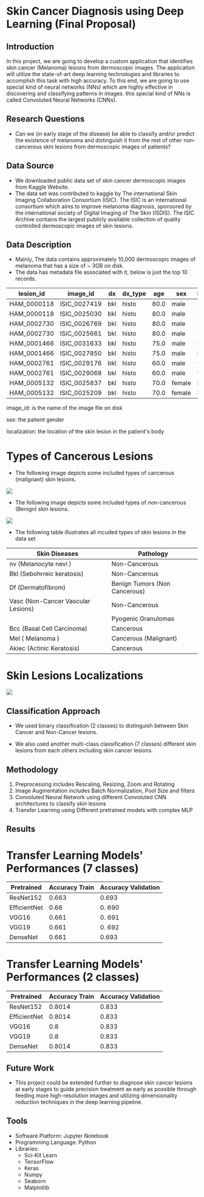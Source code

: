 Skin Cancer Diagnosis using Deep Learning (Final Proposal)
==========================================================



## Introduction

In this project, we are going to develop a custom application that identifies skin cancer (Melanoma) lesions from dermoscopic images. The application will utilize the state-of-art deep learning technologies and libraries to accomplish this task with high accuracy. To this end, we are going to use special kind of neural networks (NNs) which are highly effective in discovering and classifying patterns in images. this special kind of NNs is called Convoluted Neural Networks (CNNs).


## Research Questions

- Can we (in early stage of the disease) be able to classify and/or predict the existence of melanoma and distinguish it from the rest of other non-cancerous skin lesions from dermoscopic images of patients?



## Data Source

- We downloaded public data set of skin cancer dermoscopic images from Kaggle Website.
- The data set was contributed to kaggle by The international Skin Imaging Collaboration Consortium (ISIC). The ISIC is an international consortium which aims to improve melanoma diagnosis, sponsored by the international society of Digital Imaging of The Skin (ISDIS). The ISIC Archive contains the largest publicly available collection of quality controlled dermoscopic images of skin lesions.

## Data Description

- Mainly, The data contains approximately 10,000 dermoscopic images of melanoma that has a size of ~ 3GB on disk.
- The data has metadata file associated with it, below is just the top 10 records.

|lesion_id  |image_id    |dx |dx_type|age |sex   |localization|
|-----------|------------|---|-------|----|------|------------|
|HAM_0000118|ISIC_0027419|bkl|histo  |80.0|male  |scalp       |
|HAM_0000118|ISIC_0025030|bkl|histo  |80.0|male  |scalp       |
|HAM_0002730|ISIC_0026769|bkl|histo  |80.0|male  |scalp       |
|HAM_0002730|ISIC_0025661|bkl|histo  |80.0|male  |scalp       |
|HAM_0001466|ISIC_0031633|bkl|histo  |75.0|male  |ear         |
|HAM_0001466|ISIC_0027850|bkl|histo  |75.0|male  |ear         |
|HAM_0002761|ISIC_0029176|bkl|histo  |60.0|male  |face        |
|HAM_0002761|ISIC_0029068|bkl|histo  |60.0|male  |face        |
|HAM_0005132|ISIC_0025837|bkl|histo  |70.0|female|back        |
|HAM_0005132|ISIC_0025209|bkl|histo  |70.0|female|back        |


image_id: is the name of the image file on disk

sex: the patient gender

localization: the location of the skin lesion in the patient's body

Types of Cancerous Lesions
==========================

- The following image depicts some included types of cancerous (malignant) skin lesions.

<img src='1.png'>

- The following image depicts some included types of non-cancerous (Benign) skin lesions.

<img src='2.png'>

- The following table illustrates all incuded types of skin lesions in the data set

|Skin Diseases                     |Pathology                    |
|----------------------------------|-----------------------------|
|nv (Melanocyte nevi )             |Non-Cancerous                |
|Bkl (Sebohrreic  keratosis)       |Non-Cancerous                |
|Df  (Dermatofibrom)               |Benign Tumors (Non Cancerous)|
|Vasc (Non-Cancer Vascular Lesions)|Non-Cancerous                |
|                                  |Pyogenic Granulomas          |
|Bcc (Basal Cell Carcinoma)        |Cancerous                    |
|Mel  ( Melanoma )                 |Cancerous (Malignant)        |
|Akiec (Actinic Keratosis)         |Cancerous                    |


Skin Lesions Localizations
==========================

<img src='3.png'>




Classification Approach
-----------------------

- We used binary classification (2 classes) to distinguish between Skin Cancer and Non-Cancer lesions.

- We also used another multi-class classification (7 classes) different skin lesions from each others including skin cancer lesions.



Methodology
-----------

1. Preprocessing includes Rescaling, Resizing, Zoom and Rotating
2. Image Augmentation includes Batch Normalization, Pool Size and filters
3. Convoluted Neural Network using different Convoluted CNN architectures to classify skin lesions
4. Transfer Learning using Different pretrained models with complex MLP




## Results

Transfer Learning Models' Performances (7 classes)
==================================================

|Pretrained                        |Accuracy Train               |Accuracy Validation|
|----------------------------------|-----------------------------|-------------------|
|ResNet152                         |0.663                        |0.693              |
| EfficientNet                     |0.66                         |0. 690             |
|VGG16                             |0.661                        |0. 691             |
|VGG19                             |0.661                        |0. 692             |
|DenseNet                          |0.661                        |0.693              |


Transfer Learning Models' Performances (2 classes)
==================================================

|Pretrained                        |Accuracy Train               |Accuracy Validation|
|----------------------------------|-----------------------------|-------------------|
|ResNet152                         |0.8014                       |0.833              |
| EfficientNet                     |0.8014                       |0.833              |
|VGG16                             |0.8                          |0.833              |
|VGG19                             |0.8                          |0.833              |
|DenseNet                          |0.8014                       |0.833              |




## Future Work

- This project could be extended further to diagnose skin cancer lesions at early stages to guide precision treatment as early as possible through feeding more high-resolution images and utilizing dimensionality reduction techniques in the deep learning pipeline.


## Tools

- Software Platform: Jupyter Notebook
- Programming Language: Python
- Libraries:
	- Sci-Kit Learn
	- TensorFlow
	- Keras
	- Numpy
	- Seaborn
	- Matplotlib